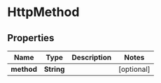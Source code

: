 

# HttpMethod

## Properties

Name | Type | Description | Notes
------------ | ------------- | ------------- | -------------
**method** | **String** |  |  [optional]



